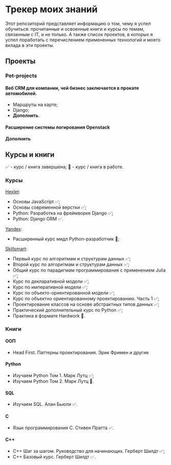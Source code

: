 # Трекер моих знаний

Этот репозиторий представляет информацию о том, чему я успел обучиться:
прочитанные и освоенные книги и курсы по темам, связанным с IT, и не только. А
также список проектов, в которых я успел поработать с перечислением примененных
технологий и моего вклада в эти проекты.


## Проекты

### Pet-projects

#### Веб CRM для компании, чей бизнес заключается в прокате автомобилей.
- Маршруты на карте;
- Django;
- **Дополнить**.

#### Расширение системы логирования Openstack

**Дополнить**


## Курсы и книги
✅ - курс / книга завершена;
👔 - курс / книга в работе.

### Курсы

[Hexlet](https://ru.hexlet.io/):
- Основы JavaScript ✅;
- Основы современной верстки ✅;
- Python: Разработка на фреймворке Django ✅;
- Python: Django ORM ✅.

[Yandex](https://practicum.yandex.ru/):
- Расширенный курс мидл Python-разработчик 👔;

[Skillsmart](https://vk.com/lambda_brain):
- Первый курс по алгоритмам и структурам данных ✅;
- Второй курс по алгоритмам и структурам данных ✅;
- Общий курс по парадигмам программирования с применением Julia ✅;
- Курс по декларативной модели ✅;
- Курс по императивной модели ✅;
- Курс по объекто-ориентированной модели ✅;
- Курс по объектно ориентированному проектированию. Часть 1 ✅;
- Проектирование классов на основе абстрактных типов данных ✅;
- Практический дополнительный курс по Python ✅;
- Практика в формате Hardwork 👔.

### Книги

#### ООП
- Head First. Паттерны проектирования. Эрик Фримен и другие

#### Python
- Изучаем Python Том 1. Марк Лутц ✅;
- Изучаем Python Том 2. Марк Лутц 👔.

#### SQL
- Изучаем SQL. Алан Бьюли ✅.

#### C
- Язык программирования C. Стивен Пратта ✅.

#### C++
- C++ Шаг за шагом. Руководство для начинающих. Герберт Шилдт ✅;
- C++ Базовый курс. Герберт Шилдт ✅.
